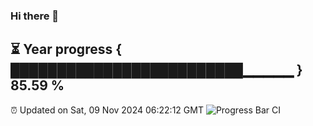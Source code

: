 ### Hi there 👋
⏳ Year progress { █████████████████████████▁▁▁▁▁ } 85.59 %
---
⏰ Updated on Sat, 09 Nov 2024 06:22:12 GMT
![Progress Bar CI](https://github.com/liununu/liununu/workflows/Progress%20Bar%20CI/badge.svg)
